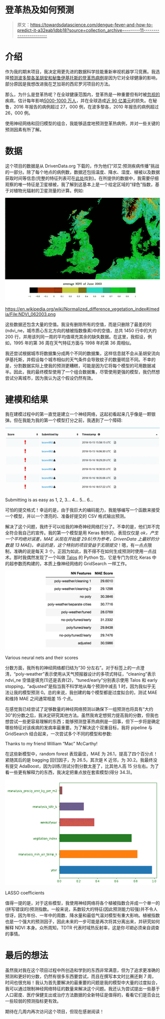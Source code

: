 # 登革热及如何预测

> 原文：<https://towardsdatascience.com/dengue-fever-and-how-to-predict-it-a32eab1dbb18?source=collection_archive---------11----------------------->

# 介绍

作为我的期末项目，我决定用更先进的数据科学技能重新审视机器学习竞赛。我选择[预测波多黎各圣胡安和秘鲁伊基托斯的登革热病例](https://www.drivendata.org/competitions/44/dengai-predicting-disease-spread/)是因为它对全球健康的影响，部分原因是我想改进我在芝加哥的西尼罗河项目的方法。

那么，为什么是登革热呢？在全球健康范围内，登革热是一种重要但有时被[忽视的](http://www.who.int/neglected_diseases/diseases/en/)疾病，估计每年影响[5000-1000 万人](https://www.cdc.gov/dengue/epidemiology/index.html#global)，并在全球造成[近 90 亿美元](https://www.breakdengue.org/economic-cost-of-dengue/)的损失。在秘鲁，2016 年报告的病例超过 27，000 例，在波多黎各，2010 年报告的病例超过 26，000 例。

使用神经网络和回归模型的组合，我能够适度地预测登革热病例，并对一些关键的预测因素有所了解。

# 数据

这个项目的数据是从 DrivenData.org 下载的，作为他们“邓艾:预测疾病传播”挑战的一部分。除了每个地点的病例数，数据还包括温度、降水、湿度、植被以及数据获取时间等信息(完整的特征列表可在[此处](https://www.drivendata.org/competitions/44/dengai-predicting-disease-spread/page/82/#features_list)找到)。在所提供的数据中，我需要仔细观察的唯一特征是卫星植被，我了解到这基本上是一个给定区域的“绿色”指数，基于对植物光辐射的卫星测量的计算。例如:

![](img/367dd5e18375f7bed2ccbd0a6d1b08c8.png)

https://en.wikipedia.org/wiki/Normalized_difference_vegetation_index#/media/File:NDVI_062003.png

这些数据还包含大量的空值。我没有删除所有的空值，而是只删除了最差的列(ndvi_ne，城市质心东北方向的植被指数像素)中的空值，总共 1450 行中的大约 200 行，并用该列同一周的平均值填充其余的缺失数据。在这里，我假设，例如，1995 年的第 36 周在天气特征方面与 1998 年的第 36 周相似。

我还尝试根据城市将数据集分成两个不同的数据集，这样信息就不会从圣胡安流向伊基托斯，并假设每个城市相似的天气条件会导致蚊子的数量明显不同。不幸的是，分割数据实际上使我的预测更糟糕，可能是因为它将每个模型的可用数据减半。因此，我的最终模型使用了一个组合数据集，尽管使用更强的模型，我仍然想尝试分离城市，因为我认为这个假设仍然有效。

# 建模和结果

我在建模过程中的第一直觉是建立一个神经网络，这起初看起来几乎像是一颗银弹。但在我能为我的第一个模型打分之前，我遇到了一个障碍:

![](img/dc0dac1e334c89b21070e6ee6d7750b1.png)

Submitting is as easy as 1, 2, 3… 4… 5… 6…

可怕的提交格式！幸运的是，由于我巨大的编码能力，我能够编写一个函数来接受一个模型，并以一个漂亮的、准备好提交的 CSV 格式输出预测。

解决了这个问题，我终于可以给我的神奇神经网络打分了。不幸的是，他们并不完全符合我自己的宣传。我的第一个模型是用 Keras 制作的，表现仅仅是 *ok，*产生一个平均绝对误差，MAE 从现在开始是 29.6(作为参考，DrivenData 上最好的分数是 13 MAE)。幸运的是，这个特别的项目受益于*无限提交*！嗯，有一点点限制，准确的说是每天 3 个。正因为如此，我不得不在如何生成预测时使用一点战术。那时我偶然发现了一个叫做 [Talos](https://github.com/autonomio/talos) 的 Python 包，它是专门为优化 Keras 中的超参数而构建的，本质上像神经网络的 GridSearch 一样工作。

![](img/194b9e0af1dc4baaf3086265a1eee22f.png)

Various neural nets and their scores

分数方面，我所有的神经网络都归结为“30 分左右”。对于标签上的一点澄清，“poly-weather”表示使用从天气预报器设计的多项式特征，“cleaning”表示 ndvi_ne 空值是填充(1)还是丢弃(2)，“tuned/early”分别表示使用 Talos 和 early stopping，“adjusted”是指当我不科学地从每个预测中减去 1 时，因为我似乎无法让我的模型预测 0。总的来说，我创建的每个模型都是过度拟合的，测试 MAE 和维持 MAE 之间通常相差 15 个点。

在感觉我已经尝试了足够数量的神经网络预测以确保下一组预测也将具有“大约 30”的分数之后，我决定研究其他方法。虽然我肯定想努力提高我的分数，但我也想尝试一些更容易理解的东西；能够预测登革热病例是一回事，但下一步将是确定哪些特征对该疾病的发病率最重要。为了解决这个双重目标，我将 pipeline 与 GridSearch 结合起来，一次尝试多个不同的模型和参数:

Thanks to my friend William “Mac” McCarthy!

在这些新模型中，random forest 表现最佳，MAE 为 26.1，提高了四个百分点！紧随其后的是 bagging 回归因子，为 26.5，其次是 K 近邻，为 30.2。我最终没有提交 AdaBoost，因为训练/测试分割分数太差了，比其他人高 15 分左右。为了看一些更有解释力的东西，我决定把重点放在套索模型(得分 34.3)。

![](img/9ce72a35c91524c58d07c7b5433d7b4f.png)

LASSO coefficients

值得一提的是，对于这些模型，我使用神经网络将各个植被指数合并成一个单一的(拼写错误的)预测指数。一般来说，系数较大的特征(因此预测能力较强)并不令人惊讶，因为年份、一年中的周数、降水量和最低气温对模型有重大影响。植被指数也是一个强大的预测因子，因此未来的一步可能是再次将其分离出来，并研究如何解释 NDVI 本身。众所周知，TDTR 代表时域热反射率，这是你*可能*必须亲自调查的事情。

# 最后的想法

虽然我对我在这个项目过程中所创造和学到的东西非常满意，但为了追求更准确的预测和更好的分数，仍然有很多东西要尝试，而且在撰写本文时比赛还剩 7 周，时间也很充裕！我认为首先要解决的最重要的问题是我的模型中大量的过度拟合，我可以通过限制神经网络特征的数量来解决这个问题。我还认为尝试提出一些基于人口密度、医疗保健支出或治疗方法数据的全新特征是值得的，看看它们是否会比一些较弱的预测指标更有效。

期待在几周内再次访问这个项目，但现在感谢阅读！